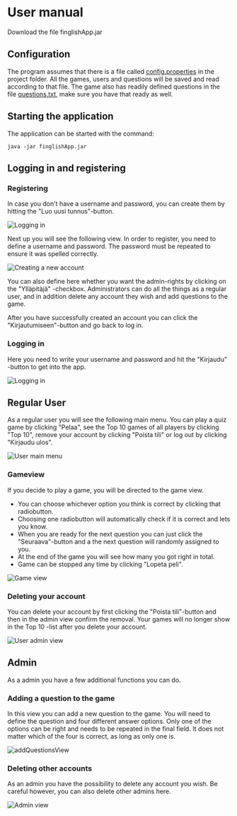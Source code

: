 #  User manual

Download the file finglishApp.jar

## Configuration

The program assumes that there is a file called [config.properties](https://github.com/saarasat/finglish-app-otm-2019/blob/master/FinglishApp/config.properties) in the project folder. All the games, users and questions will be saved and read according to that file. The game also has readily defined questions in the file [questions.txt](https://github.com/saarasat/finglish-app-otm-2019/blob/master/FinglishApp/questions.txt), make sure you have that ready as well.

## Starting the application

The application can be started with the command:

<pre>
<code>java -jar finglishApp.jar</code>
</pre>

## Logging in and registering

### Registering

In case you don't have a username and password, you can create them by hitting the "Luo uusi tunnus"-button. 

![Logging in](https://github.com/saarasat/finglish-app-otm-2019/blob/master/Documentation/images/LoggingIn.png)

Next up you will see the following view. In order to register, you need to define a username and password. The password must be repeated to ensure it was spelled correctly. 

![Creating a new account](https://github.com/saarasat/finglish-app-otm-2019/blob/master/Documentation/images/creatingAnAccount.png)

You can also define here whether you want the admin-rights by clicking on the "Ylläpitäjä" -checkbox. Administrators can do all the things as a regular user, and in addition delete any account they wish and add questions to the game. 

After you have successfully created an account you can click the "Kirjautumiseen"-button and go back to log in. 

### Logging in

Here you need to write your username and password and hit the "Kirjaudu" -button to get into the app.

![Logging in](https://github.com/saarasat/finglish-app-otm-2019/blob/master/Documentation/images/LoggingIn.png)

## Regular User

As a regular user you will see the following main menu. You can play a quiz game by clicking "Pelaa", see the Top 10 games of all players by clicking "Top 10", remove your account by clicking "Poista tili" or log out by clicking "Kirjaudu ulos". 

![User main menu](https://github.com/saarasat/finglish-app-otm-2019/blob/master/Documentation/images/userMainMenu.png)

### Gameview

If you decide to play a game, you will be directed to the game view. 
- You can choose whichever option you think is correct by clicking that radiobutton. 
- Choosing one radiobutton will automatically check if it is correct and lets you know. 
- When you are ready for the next question you can just click the "Seuraava"-button and a the next question will randomly assigned to you. 
- At the end of the game you will see how many you got right in total. 
- Game can be stopped any time by clicking "Lopeta peli".

![Game view](https://github.com/saarasat/finglish-app-otm-2019/blob/master/Documentation/images/gameView.png)

### Deleting your account

You can delete your account by first clicking the "Poista tili"-button and then in the admin view confirm the removal. Your games will no longer show in the Top 10 -list after you delete your account.

![User admin view](https://github.com/saarasat/finglish-app-otm-2019/blob/master/Documentation/images/adminView2.png)

## Admin

As a admin you have a few additional functions you can do.

### Adding a question to the game

In this view you can add a new question to the game. You will need to define the question and four different answer options. Only one of the options can be right and needs to be repeated in the final field. It does not matter which of the four is correct, as long as only one is.

![addQuestionsView](https://github.com/saarasat/finglish-app-otm-2019/blob/master/Documentation/images/addQuestionsView.png)

### Deleting other accounts

As an admin you have the possibility to delete any account you wish. Be careful however, you can also delete other admins here.

![Admin view](https://github.com/saarasat/finglish-app-otm-2019/blob/master/Documentation/images/adminView1.png)
